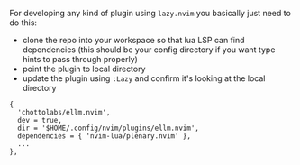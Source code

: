For developing any kind of plugin using `lazy.nvim` you basically just need to do this:
- clone the repo into your workspace so that lua LSP can find dependencies (this should be your config directory if you want type hints to pass through properly)
- point the plugin to local directory
- update the plugin using `:Lazy` and confirm it's looking at the local directory

```
{
  'chottolabs/ellm.nvim',
  dev = true,
  dir = '$HOME/.config/nvim/plugins/ellm.nvim',
  dependencies = { 'nvim-lua/plenary.nvim' },
  ...
},
```
